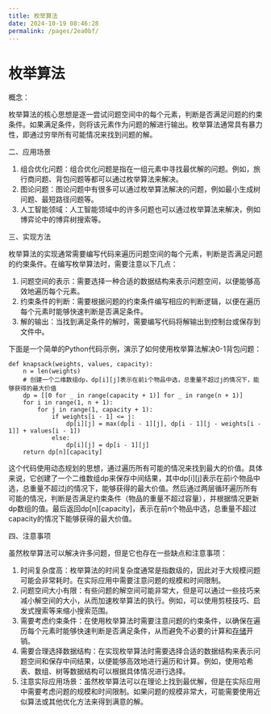```yaml
---
title: 枚举算法
date: 2024-10-19 08:46:28
permalink: /pages/2ea0bf/
---
```

# 枚举算法

概念：

枚举算法的核心思想是逐一尝试问题空间中的每个元素，判断是否满足问题的约束条件。如果满足条件，则将该元素作为问题的解进行输出。枚举算法通常具有暴力性，即通过穷举所有可能情况来找到问题的解。 

二、应用场景

1. 组合优化问题：组合优化问题是指在一组元素中寻找最优解的问题。例如，旅行商问题、背包问题等都可以通过枚举算法来解决。
2. 图论问题：图论问题中有很多可以通过枚举算法解决的问题，例如最小生成树问题、最短路径问题等。
3. 人工智能领域：人工智能领域中的许多问题也可以通过枚举算法来解决，例如博弈论中的博弈树搜索等。

三、实现方法

枚举算法的实现通常需要编写代码来遍历问题空间的每个元素，判断是否满足问题的约束条件。在编写枚举算法时，需要注意以下几点：

1. 问题空间的表示：需要选择一种合适的数据结构来表示问题空间，以便能够高效地遍历每个元素。
2. 约束条件的判断：需要根据问题的约束条件编写相应的判断逻辑，以便在遍历每个元素时能够快速判断是否满足条件。
3. 解的输出：当找到满足条件的解时，需要编写代码将解输出到控制台或保存到文件中。

下面是一个简单的Python代码示例，演示了如何使用枚举算法解决0-1背包问题：

```
def knapsack(weights, values, capacity):
    n = len(weights)
    # 创建一个二维数组dp，dp[i][j]表示在前i个物品中选，总重量不超过j的情况下，能够获得的最大价值
    dp = [[0 for _ in range(capacity + 1)] for _ in range(n + 1)]
    for i in range(1, n + 1):
        for j in range(1, capacity + 1):
            if weights[i - 1] <= j:
                dp[i][j] = max(dp[i - 1][j], dp[i - 1][j - weights[i - 1]] + values[i - 1])
            else:
                dp[i][j] = dp[i - 1][j]
    return dp[n][capacity]
```

这个代码使用动态规划的思想，通过遍历所有可能的情况来找到最大的价值。具体来说，它创建了一个二维数组dp来保存中间结果，其中dp[i][j]表示在前i个物品中选，总重量不超过j的情况下，能够获得的最大价值。然后通过两层循环遍历所有可能的情况，判断是否满足约束条件（物品的重量不超过容量），并根据情况更新dp数组的值。最后返回dp[n][capacity]，表示在前n个物品中选，总重量不超过capacity的情况下能够获得的最大价值。

四、注意事项

虽然枚举算法可以解决许多问题，但是它也存在一些缺点和注意事项：

1. 时间复杂度高：枚举算法的时间复杂度通常是指数级的，因此对于大规模问题可能会非常耗时。在实际应用中需要注意问题的规模和时间限制。
2. 问题空间大小有限：有些问题的解空间可能非常大，但是可以通过一些技巧来减小解空间的大小，从而加速枚举算法的执行。例如，可以使用剪枝技巧、启发式搜索等来缩小搜索范围。
3. 需要考虑约束条件：在使用枚举算法时需要注意问题的约束条件，以确保在遍历每个元素时能够快速判断是否满足条件，从而避免不必要的计算和[存储](https://cloud.baidu.com/product/bos.html)开销。
4. 需要合理选择数据结构：在实现枚举算法时需要选择合适的数据结构来表示问题空间和保存中间结果，以便能够高效地进行遍历和计算。例如，使用哈希表、数组、树等数据结构可以根据具体情况进行选择。
5. 注意实际应用场景：虽然枚举算法可以在理论上找到最优解，但是在实际应用中需要考虑问题的规模和时间限制。如果问题的规模非常大，可能需要使用近似算法或其他优化方法来得到满意的解。
